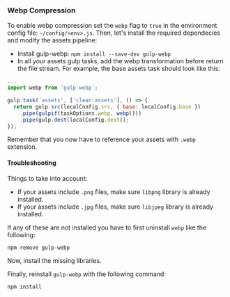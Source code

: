 ### Webp Compression
To enable webp compression set the `webp` flag to `true` in the environment config file: `~/config/<env>.js`.
Then, let's install the required dependecies and modify the assets pipeline:
- Install gulp-webp: `npm install --save-dev gulp-webp`
- In all your assets gulp tasks, add the webp transformation before return the file stream. For example, the base assets task should look like this:

```js
...
import webp from 'gulp-webp';

gulp.task('assets', ['clean:assets'], () => {
  return gulp.src(localConfig.src, { base: localConfig.base })
    .pipe(gulpif(taskOptions.webp, webp()))
    .pipe(gulp.dest(localConfig.dest));
});
```

Remember that you now have to reference your assets with `.webp` extension.

#### Troubleshooting
Things to take into account:
- If your assets include `.png` files, make sure `libpng` library is already installed.
- If your assets include `.jpg` files, make sure `libjpeg` library is already installed.

If any of these are not installed you have to first uninstall `webp` like the following:
```
npm remove gulp-webp
```
Now, install the missing libraries.

Finally, reinstall `gulp-webp` with the following command:
```
npm install
```
